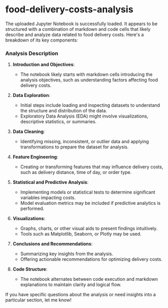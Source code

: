 # food-delivery-costs-analysis

The uploaded Jupyter Notebook is successfully loaded. It appears to be structured with a combination of markdown and code cells that likely describe and analyze data related to food delivery costs. Here's a breakdown of its key components:

### Analysis Description

1. **Introduction and Objectives**:
   - The notebook likely starts with markdown cells introducing the analysis objectives, such as understanding factors affecting food delivery costs.

2. **Data Exploration**:
   - Initial steps include loading and inspecting datasets to understand the structure and distribution of the data.
   - Exploratory Data Analysis (EDA) might involve visualizations, descriptive statistics, or summaries.

3. **Data Cleaning**:
   - Identifying missing, inconsistent, or outlier data and applying transformations to prepare the dataset for analysis.

4. **Feature Engineering**:
   - Creating or transforming features that may influence delivery costs, such as delivery distance, time of day, or order type.

5. **Statistical and Predictive Analysis**:
   - Implementing models or statistical tests to determine significant variables impacting costs.
   - Model evaluation metrics may be included if predictive analytics is performed.

6. **Visualizations**:
   - Graphs, charts, or other visual aids to present findings intuitively.
   - Tools such as Matplotlib, Seaborn, or Plotly may be used.

7. **Conclusions and Recommendations**:
   - Summarizing key insights from the analysis.
   - Offering actionable recommendations for optimizing delivery costs.

8. **Code Structure**:
   - The notebook alternates between code execution and markdown explanations to maintain clarity and logical flow.

If you have specific questions about the analysis or need insights into a particular section, let me know!
